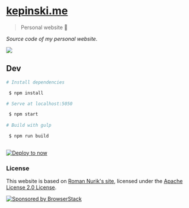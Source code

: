 # [kepinski.me](https://kepinski.me)

> Personal website 🚀

*Source code of my personal website.*

![](https://github.com/xxczaki/kepinski.me/blob/master/screenshot.png)

## Dev

``` bash
# Install dependencies

 $ npm install

# Serve at localhost:5050 

 $ npm start
 
# Build with gulp

 $ npm run build
 
```

[![Deploy to now](https://deploy.now.sh/static/button.svg)](https://deploy.now.sh/?repo=https://github.com/xxczaki/kepinski.me)

### License

This website is based on [Roman Nurik's site](https://github.com/romannurik/roman.nurik.net), licensed under the [Apache License 2.0 License](https://github.com/romannurik/roman.nurik.net/blob/master/LICENSE).



<a href="https://www.browserstack.com/"><img src="https://imgur.com/l3iy9C6.png" alt="Sponsored by BrowserStack"></a>
